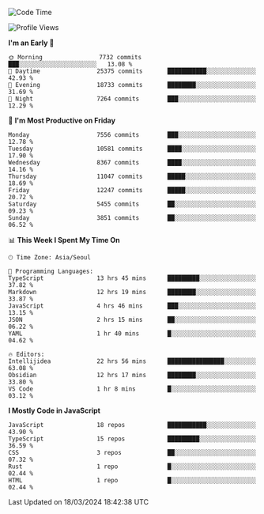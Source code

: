 <!--START_SECTION:waka-->
![Code Time](http://img.shields.io/badge/Code%20Time-5%2C791%20hrs%2043%20mins-blue)

![Profile Views](http://img.shields.io/badge/Profile%20Views-0-blue)

**I'm an Early 🐤** 

```text
🌞 Morning                7732 commits        ███░░░░░░░░░░░░░░░░░░░░░░   13.08 % 
🌆 Daytime                25375 commits       ███████████░░░░░░░░░░░░░░   42.93 % 
🌃 Evening                18733 commits       ████████░░░░░░░░░░░░░░░░░   31.69 % 
🌙 Night                  7264 commits        ███░░░░░░░░░░░░░░░░░░░░░░   12.29 % 
```
📅 **I'm Most Productive on Friday** 

```text
Monday                   7556 commits        ███░░░░░░░░░░░░░░░░░░░░░░   12.78 % 
Tuesday                  10581 commits       ████░░░░░░░░░░░░░░░░░░░░░   17.90 % 
Wednesday                8367 commits        ████░░░░░░░░░░░░░░░░░░░░░   14.16 % 
Thursday                 11047 commits       █████░░░░░░░░░░░░░░░░░░░░   18.69 % 
Friday                   12247 commits       █████░░░░░░░░░░░░░░░░░░░░   20.72 % 
Saturday                 5455 commits        ██░░░░░░░░░░░░░░░░░░░░░░░   09.23 % 
Sunday                   3851 commits        ██░░░░░░░░░░░░░░░░░░░░░░░   06.52 % 
```


📊 **This Week I Spent My Time On** 

```text
🕑︎ Time Zone: Asia/Seoul

💬 Programming Languages: 
TypeScript               13 hrs 45 mins      █████████░░░░░░░░░░░░░░░░   37.82 % 
Markdown                 12 hrs 19 mins      ████████░░░░░░░░░░░░░░░░░   33.87 % 
JavaScript               4 hrs 46 mins       ███░░░░░░░░░░░░░░░░░░░░░░   13.15 % 
JSON                     2 hrs 15 mins       ██░░░░░░░░░░░░░░░░░░░░░░░   06.22 % 
YAML                     1 hr 40 mins        █░░░░░░░░░░░░░░░░░░░░░░░░   04.62 % 

🔥 Editors: 
Intellijidea             22 hrs 56 mins      ████████████████░░░░░░░░░   63.08 % 
Obsidian                 12 hrs 17 mins      ████████░░░░░░░░░░░░░░░░░   33.80 % 
VS Code                  1 hr 8 mins         █░░░░░░░░░░░░░░░░░░░░░░░░   03.12 % 
```

**I Mostly Code in JavaScript** 

```text
JavaScript               18 repos            ███████████░░░░░░░░░░░░░░   43.90 % 
TypeScript               15 repos            █████████░░░░░░░░░░░░░░░░   36.59 % 
CSS                      3 repos             ██░░░░░░░░░░░░░░░░░░░░░░░   07.32 % 
Rust                     1 repo              █░░░░░░░░░░░░░░░░░░░░░░░░   02.44 % 
HTML                     1 repo              █░░░░░░░░░░░░░░░░░░░░░░░░   02.44 % 
```




 Last Updated on 18/03/2024 18:42:38 UTC
<!--END_SECTION:waka-->
